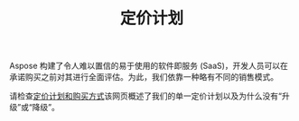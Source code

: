 ﻿---
title: 定价计划
second_title: Aspose.Cells Cloud Documen
type: docs
url: /zh/pricing-plan/
description: Aspose.Cells Cloud 支持Excel 创建、转换、合并、拆分、保护、内部对象操作等
weight: 70
---
Aspose 构建了令人难以置信的易于使用的软件即服务 (SaaS)，开发人员可以在承诺购买之前对其进行全面评估。为此，我们依靠一种略有不同的销售模式。

请检查[定价计划和购买方式](https://purchase.aspose.cloud/buy)该网页概述了我们的单一定价计划以及为什么没有“升级”或“降级”。



